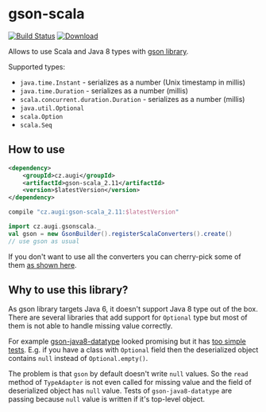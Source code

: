 # gson-scala

[![Build Status](https://travis-ci.org/augi/gson-scala.svg?branch=master)](https://travis-ci.org/augi/gson-scala) [![Download](https://api.bintray.com/packages/augi/maven/gson-scala/images/download.svg) ](https://bintray.com/augi/maven/gson-scala/_latestVersion)

Allows to use Scala and Java 8 types with [gson library](https://github.com/google/gson).

Supported types:
* `java.time.Instant` - serializes as a number (Unix timestamp in millis)
* `java.time.Duration` - serializes as a number (millis)
* `scala.concurrent.duration.Duration` - serializes as a number (millis)
* `java.util.Optional`
* `scala.Option`
* `scala.Seq`

## How to use
```xml
<dependency>
    <groupId>cz.augi</groupId>
    <artifactId>gson-scala_2.11</artifactId>
    <version>$latestVersion</version>
</dependency>
```

```gradle
compile "cz.augi:gson-scala_2.11:$latestVersion"
```

```scala
import cz.augi.gsonscala._
val gson = new GsonBuilder().registerScalaConverters().create()
// use gson as usual
```

If you don't want to use all the converters you can cherry-pick some of them [as shown here](https://github.com/augi/gson-scala/blob/master/src/main/scala/cz/augi/gsonscala/package.scala).

## Why to use this library?
As gson library targets Java 6, it doesn't support Java 8 type out of the box. There are several libraries that add support
for `Optional` type but most of them is not able to handle missing value correctly.
 
For example [gson-java8-datatype](https://github.com/caoqianli/gson-java8-datatype) looked promising but
it has [too simple tests](https://github.com/caoqianli/gson-java8-datatype/blob/master/src/test/java/net/dongliu/gson/GsonJava8TypeAdapterFactoryTest.java).
E.g. if you have a class with `Optional` field then the deserialized object contains `null` instead of `Optional.empty()`.

The problem is that `gson` by default doesn't write `null` values. So the `read` method of `TypeAdapter` is not even called for missing value
and the field of deserialized object has `null` value. Tests of `gson-java8-datatype` are passing because `null` value is written if it's top-level object.

